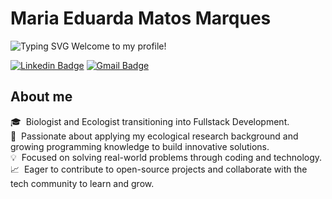 # Maria Eduarda Matos Marques

<img src="https://readme-typing-svg.demolab.com?font=Fira+Code&size=35&pause=1000&color=049DE9&width=1000&lines=Hi+there%2C+my+name+is+Maria+Eduarda!👋" alt="Typing SVG"/></a>
Welcome to my profile!

[![Linkedin Badge](https://img.shields.io/badge/LinkedIn-mariaeduardamatosmarques-blue?style=flat-square&logo=Linkedin&logoColor=white&link=https://www.linkedin.com/in/mariaeduardamatosmarques/)](https://www.linkedin.com/in/mariaeduardamatosmarques/) [![Gmail Badge](https://img.shields.io/badge/-mariaeduarda.matos@gmail.com-c14438?style=flat-square&logo=Gmail&logoColor=white&link=mailto:mariaeduarda.matos@gmail.com)](mailto:mariaeduarda.matos@gmail.com) 

## About me

🎓 &nbsp;Biologist and Ecologist transitioning into Fullstack Development.<br>
🚀 &nbsp;Passionate about applying my ecological research background and growing programming knowledge to build innovative solutions.<br>
💡 &nbsp;Focused on solving real-world problems through coding and technology.<br>
📈 &nbsp;Eager to contribute to open-source projects and collaborate with the tech community to learn and grow.<br>

